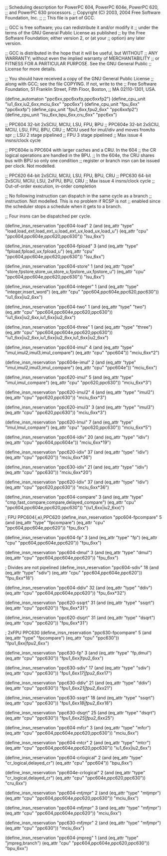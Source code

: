 ;; Scheduling description for PowerPC 604, PowerPC 604e, PowerPC 620,
;; and PowerPC 630 processors.
;;   Copyright (C) 2003, 2004 Free Software Foundation, Inc.
;;
;; This file is part of GCC.

;; GCC is free software; you can redistribute it and/or modify it
;; under the terms of the GNU General Public License as published
;; by the Free Software Foundation; either version 2, or (at your
;; option) any later version.

;; GCC is distributed in the hope that it will be useful, but WITHOUT
;; ANY WARRANTY; without even the implied warranty of MERCHANTABILITY
;; or FITNESS FOR A PARTICULAR PURPOSE.  See the GNU General Public
;; License for more details.

;; You should have received a copy of the GNU General Public License
;; along with GCC; see the file COPYING.  If not, write to the
;; Free Software Foundation, 51 Franklin Street, Fifth Floor, Boston,
;; MA 02110-1301, USA.

(define_automaton "ppc6xx,ppc6xxfp,ppc6xxfp2")
(define_cpu_unit "iu1_6xx,iu2_6xx,mciu_6xx" "ppc6xx")
(define_cpu_unit "fpu_6xx" "ppc6xxfp")
(define_cpu_unit "fpu1_6xx,fpu2_6xx" "ppc6xxfp2")
(define_cpu_unit "lsu_6xx,bpu_6xx,cru_6xx" "ppc6xx")

;; PPC604  32-bit 2xSCIU, MCIU, LSU, FPU, BPU
;; PPC604e  32-bit 2xSCIU, MCIU, LSU, FPU, BPU, CRU
;; MCIU used for imul/idiv and moves from/to spr
;; LSU 2 stage pipelined
;; FPU 3 stage pipelined
;; Max issue 4 insns/clock cycle

;; PPC604e is PPC604 with larger caches and a CRU.  In the 604
;; the CR logical operations are handled in the BPU.
;; In the 604e, the CRU shares bus with BPU so only one condition
;; register or branch insn can be issued per clock.  Not modelled.

;; PPC620  64-bit 2xSCIU, MCIU, LSU, FPU, BPU, CRU
;; PPC630 64-bit 2xSCIU, MCIU, LSU, 2xFPU, BPU, CRU
;; Max issue 4 insns/clock cycle
;; Out-of-order execution, in-order completion

;; No following instruction can dispatch in the same cycle as a branch
;; instruction.  Not modelled.  This is no problem if RCSP is not
;; enabled since the scheduler stops a schedule when it gets to a branch.

;; Four insns can be dispatched per cycle.

(define_insn_reservation "ppc604-load" 2
  (and (eq_attr "type" "load,load_ext,load_ext_u,load_ext_ux,load_ux,load_u")
       (eq_attr "cpu" "ppc604,ppc604e,ppc620,ppc630"))
  "lsu_6xx")

(define_insn_reservation "ppc604-fpload" 3
  (and (eq_attr "type" "fpload,fpload_ux,fpload_u")
       (eq_attr "cpu" "ppc604,ppc604e,ppc620,ppc630"))
  "lsu_6xx")

(define_insn_reservation "ppc604-store" 1
  (and (eq_attr "type" "store,fpstore,store_ux,store_u,fpstore_ux,fpstore_u")
       (eq_attr "cpu" "ppc604,ppc604e,ppc620,ppc630"))
  "lsu_6xx")

(define_insn_reservation "ppc604-integer" 1
  (and (eq_attr "type" "integer,insert_word")
       (eq_attr "cpu" "ppc604,ppc604e,ppc620,ppc630"))
  "iu1_6xx|iu2_6xx")

(define_insn_reservation "ppc604-two" 1
  (and (eq_attr "type" "two")
       (eq_attr "cpu" "ppc604,ppc604e,ppc620,ppc630"))
  "iu1_6xx|iu2_6xx,iu1_6xx|iu2_6xx")

(define_insn_reservation "ppc604-three" 1
  (and (eq_attr "type" "three")
       (eq_attr "cpu" "ppc604,ppc604e,ppc620,ppc630"))
  "iu1_6xx|iu2_6xx,iu1_6xx|iu2_6xx,iu1_6xx|iu2_6xx")

(define_insn_reservation "ppc604-imul" 4
  (and (eq_attr "type" "imul,imul2,imul3,imul_compare")
       (eq_attr "cpu" "ppc604"))
  "mciu_6xx*2")

(define_insn_reservation "ppc604e-imul" 2
  (and (eq_attr "type" "imul,imul2,imul3,imul_compare")
       (eq_attr "cpu" "ppc604e"))
  "mciu_6xx")

(define_insn_reservation "ppc620-imul" 5
  (and (eq_attr "type" "imul,imul_compare")
       (eq_attr "cpu" "ppc620,ppc630"))
  "mciu_6xx*3")

(define_insn_reservation "ppc620-imul2" 4
  (and (eq_attr "type" "imul2")
       (eq_attr "cpu" "ppc620,ppc630"))
  "mciu_6xx*3")

(define_insn_reservation "ppc620-imul3" 3
  (and (eq_attr "type" "imul3")
       (eq_attr "cpu" "ppc620,ppc630"))
  "mciu_6xx*3")

(define_insn_reservation "ppc620-lmul" 7
  (and (eq_attr "type" "lmul,lmul_compare")
       (eq_attr "cpu" "ppc620,ppc630"))
  "mciu_6xx*5")

(define_insn_reservation "ppc604-idiv" 20
  (and (eq_attr "type" "idiv")
       (eq_attr "cpu" "ppc604,ppc604e"))
  "mciu_6xx*19")

(define_insn_reservation "ppc620-idiv" 37
  (and (eq_attr "type" "idiv")
       (eq_attr "cpu" "ppc620"))
  "mciu_6xx*36")

(define_insn_reservation "ppc630-idiv" 21
  (and (eq_attr "type" "idiv")
       (eq_attr "cpu" "ppc630"))
  "mciu_6xx*20")

(define_insn_reservation "ppc620-ldiv" 37
  (and (eq_attr "type" "ldiv")
       (eq_attr "cpu" "ppc620,ppc630"))
  "mciu_6xx*36")

(define_insn_reservation "ppc604-compare" 3
  (and (eq_attr "type" "cmp,fast_compare,compare,delayed_compare")
       (eq_attr "cpu" "ppc604,ppc604e,ppc620,ppc630"))
  "(iu1_6xx|iu2_6xx)")

; FPU PPC604{,e},PPC620
(define_insn_reservation "ppc604-fpcompare" 5
  (and (eq_attr "type" "fpcompare")
       (eq_attr "cpu" "ppc604,ppc604e,ppc620"))
  "fpu_6xx")

(define_insn_reservation "ppc604-fp" 3
  (and (eq_attr "type" "fp")
       (eq_attr "cpu" "ppc604,ppc604e,ppc620"))
  "fpu_6xx")

(define_insn_reservation "ppc604-dmul" 3
  (and (eq_attr "type" "dmul")
       (eq_attr "cpu" "ppc604,ppc604e,ppc620"))
  "fpu_6xx")

; Divides are not pipelined
(define_insn_reservation "ppc604-sdiv" 18
  (and (eq_attr "type" "sdiv")
       (eq_attr "cpu" "ppc604,ppc604e,ppc620"))
  "fpu_6xx*18")

(define_insn_reservation "ppc604-ddiv" 32
  (and (eq_attr "type" "ddiv")
       (eq_attr "cpu" "ppc604,ppc604e,ppc620"))
  "fpu_6xx*32")

(define_insn_reservation "ppc620-ssqrt" 31
  (and (eq_attr "type" "ssqrt")
       (eq_attr "cpu" "ppc620"))
  "fpu_6xx*31")

(define_insn_reservation "ppc620-dsqrt" 31
  (and (eq_attr "type" "dsqrt")
       (eq_attr "cpu" "ppc620"))
  "fpu_6xx*31")


; 2xFPU PPC630
(define_insn_reservation "ppc630-fpcompare" 5
  (and (eq_attr "type" "fpcompare")
       (eq_attr "cpu" "ppc630"))
  "fpu1_6xx|fpu2_6xx")

(define_insn_reservation "ppc630-fp" 3
  (and (eq_attr "type" "fp,dmul")
       (eq_attr "cpu" "ppc630"))
  "fpu1_6xx|fpu2_6xx")

(define_insn_reservation "ppc630-sdiv" 17
  (and (eq_attr "type" "sdiv")
       (eq_attr "cpu" "ppc630"))
  "fpu1_6xx*17|fpu2_6xx*17")

(define_insn_reservation "ppc630-ddiv" 21
  (and (eq_attr "type" "ddiv")
       (eq_attr "cpu" "ppc630"))
  "fpu1_6xx*21|fpu2_6xx*21")

(define_insn_reservation "ppc630-ssqrt" 18
  (and (eq_attr "type" "ssqrt")
       (eq_attr "cpu" "ppc630"))
  "fpu1_6xx*18|fpu2_6xx*18")

(define_insn_reservation "ppc630-dsqrt" 25
  (and (eq_attr "type" "dsqrt")
       (eq_attr "cpu" "ppc630"))
  "fpu1_6xx*25|fpu2_6xx*25")

(define_insn_reservation "ppc604-mfcr" 3
  (and (eq_attr "type" "mfcr")
       (eq_attr "cpu" "ppc604,ppc604e,ppc620,ppc630"))
  "mciu_6xx")

(define_insn_reservation "ppc604-mtcr" 2
  (and (eq_attr "type" "mtcr")
       (eq_attr "cpu" "ppc604,ppc604e,ppc620,ppc630"))
  "iu1_6xx|iu2_6xx")

(define_insn_reservation "ppc604-crlogical" 2
  (and (eq_attr "type" "cr_logical,delayed_cr")
       (eq_attr "cpu" "ppc604"))
  "bpu_6xx")

(define_insn_reservation "ppc604e-crlogical" 2
  (and (eq_attr "type" "cr_logical,delayed_cr")
       (eq_attr "cpu" "ppc604e,ppc620,ppc630"))
  "cru_6xx")

(define_insn_reservation "ppc604-mtjmpr" 2
  (and (eq_attr "type" "mtjmpr")
       (eq_attr "cpu" "ppc604,ppc604e,ppc620,ppc630"))
  "mciu_6xx")

(define_insn_reservation "ppc604-mfjmpr" 3
  (and (eq_attr "type" "mfjmpr")
       (eq_attr "cpu" "ppc604,ppc604e,ppc620"))
  "mciu_6xx")

(define_insn_reservation "ppc630-mfjmpr" 2
  (and (eq_attr "type" "mfjmpr")
       (eq_attr "cpu" "ppc630"))
  "mciu_6xx")

(define_insn_reservation "ppc604-jmpreg" 1
  (and (eq_attr "type" "jmpreg,branch")
       (eq_attr "cpu" "ppc604,ppc604e,ppc620,ppc630"))
  "bpu_6xx")

